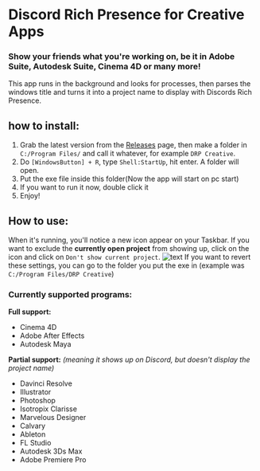 # Discord Rich Presence for Creative Apps
### Show your friends what you're working on, be it in Adobe Suite, Autodesk Suite, Cinema 4D or many more!
This app runs in the background and looks for processes, then parses the windows title and turns it into a project name to display with Discords Rich Presence.


## how to install:
1. Grab the latest version from the [Releases](https://github.com) page, then make a folder in `C:/Program Files/` and call it whatever, for example `DRP Creative`. 
3. Do `[WindowsButton] + R`, type `Shell:StartUp`, hit enter. A folder will open.
4. Put the exe file inside this folder(Now the app will start on pc start)
5. If you want to run it now, double click it
6. Enjoy!

## How to use:

When it's running, you'll notice a new icon appear on your Taskbar. If you want to exclude the **currently open project** from showing up, click on the icon and click on `Don't show current project`.
![text](https://i.imgur.com/nADffGB.png)
If you want to revert these settings, you can go to the folder you put the exe in (example was `C:/Program Files/DRP Creative`)

### Currently supported programs:
**Full support:**
-   Cinema 4D
-   Adobe After Effects
-   Autodesk Maya

**Partial support:** *(meaning it shows up on Discord, but doesn't display the project name)*
-   Davinci Resolve
-   Illustrator
-   Photoshop
-   Isotropix Clarisse
-   Marvelous Designer
-   Calvary
-   Ableton
-   FL Studio
-   Autodesk 3Ds Max
-   Adobe Premiere Pro
